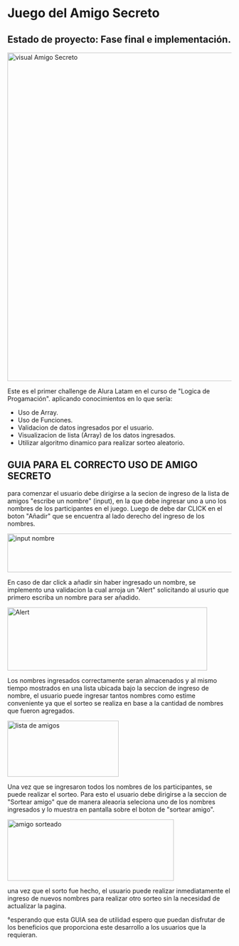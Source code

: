 <h1>Juego del Amigo Secreto</h1>

## Estado de proyecto: Fase final e implementación.

<img width="1512" height="739" alt="visual Amigo Secreto" src="https://github.com/user-attachments/assets/c139102d-2b25-4e33-8fed-fe3333cd5d3d" />

Este es el primer challenge de Alura Latam en el curso de "Logica de Progamación".
aplicando conocimientos en lo que sería:
- Uso de Array.
- Uso de Funciones.
- Validacion de datos ingresados por el usuario.
- Visualizacion de lista (Array) de los datos ingresados.
- Utilizar algoritmo dinamico para realizar sorteo aleatorio.

 ## GUIA PARA EL CORRECTO USO DE AMIGO SECRETO

para comenzar el usuario debe dirigirse a la secion de ingreso de la lista de amigos "escribe un nombre" (input), en la que debe ingresar uno a uno los nombres de los participantes en el juego.
Luego de debe dar CLICK en el boton "Añadir" que se encuentra al lado derecho del ingreso de  los nombres.

<img width="649" height="87" alt="input nombre" src="https://github.com/user-attachments/assets/e95b24fc-4c36-47df-a50d-9006070021d9" />

 En caso de dar click a añadir sin haber ingresado un nombre, se implemento una validacion la cual arroja un "Alert" solicitando al usurio que primero escriba un nombre para ser añadido.

<img width="449" height="142" alt="Alert" src="https://github.com/user-attachments/assets/b9c68e12-eadf-4d44-8339-696d319715de" />

 Los nombres ingresados correctamente seran almacenados y al mismo tiempo mostrados en una lista ubicada bajo la seccion de ingreso de nombre, 
 el usuario puede ingresar tantos nombres como estime conveniente ya que el sorteo se realiza en base a la cantidad de nombres que fueron agregados.

<img width="250" height="126" alt="lista de amigos" src="https://github.com/user-attachments/assets/5e4aaec5-1b5a-4d66-9b34-424bfa5e8dbc" />

Una vez que se ingresaron todos los nombres de los participantes, se puede realizar el sorteo. Para esto el usuario debe dirigirse a la seccion de "Sortear amigo"
que de manera aleaoria seleciona uno de los nombres ingresados y lo muestra en pantalla sobre el boton de "sortear amigo".

<img width="374" height="138" alt="amigo sorteado" src="https://github.com/user-attachments/assets/40ded04d-392c-406f-bc5b-7dc8fa60ef90" />

una vez que el sorto fue hecho, el usuario puede realizar inmediatamente el ingreso de nuevos nombres para realizar otro sorteo sin la necesidad de actualizar la pagina.

°esperando que esta GUIA sea de utilidad espero que puedan disfrutar de los beneficios que proporciona este desarrollo a los usuarios que la requieran.
